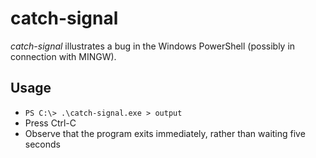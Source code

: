 # catch-signal

*catch-signal* illustrates a bug in the Windows PowerShell (possibly in connection with MINGW).

## Usage

* `PS C:\> .\catch-signal.exe > output`
* Press Ctrl-C
* Observe that the program exits immediately, rather than waiting five seconds
